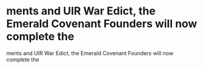 # ments and UIR War Edict, the Emerald Covenant Founders will now complete the

ments and UIR War Edict, the Emerald Covenant Founders will now complete the